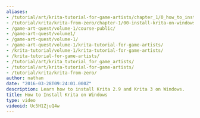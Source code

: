 ```yaml
---
aliases:
- /tutorial/art/krita-tutorial-for-game-artists/chapter_1/0_how_to_install_krita_on_windows
- /tutorial/krita/krita-from-zero/chapter-1/00-install-krita-on-windows
- /game-art-quest/volume-1/course-public/
- /game-art-quest/volume1/
- /game-art-quest/volume-1/
- /game-art-quest/volume-1/krita-tutorial-for-game-artists/
- /krita-tutorial/volume-1/krita-tutorial-for-game-artists/
- /krita-tutorial-for-game-artists/
- /tutorial/art/krita_tutorial_for_game_artists/
- /tutorial/art/krita-tutorial-for-game-artists/
- /tutorial/krita/krita-from-zero/
author: nathan
date: "2016-03-28T09:24:01.000Z"
description: Learn how to install Krita 2.9 and Krita 3 on Windows.
title: How to Install Krita on Windows
type: video
videoid: Uc5H1ZjuQ4w
---
```

